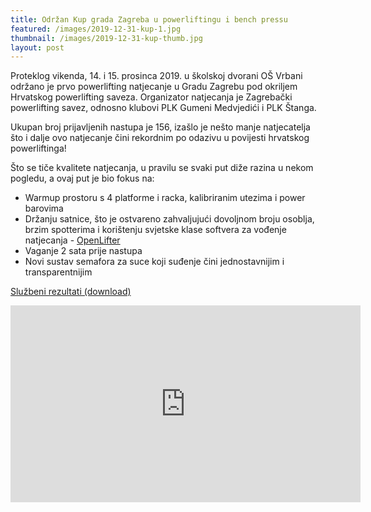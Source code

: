 ```yaml
---
title: Održan Kup grada Zagreba u powerliftingu i bench pressu
featured: /images/2019-12-31-kup-1.jpg
thumbnail: /images/2019-12-31-kup-thumb.jpg
layout: post
---
```


<p>
	Proteklog vikenda, 14. i 15. prosinca 2019. u školskoj dvorani OŠ Vrbani održano je prvo powerlifting natjecanje u Gradu Zagrebu pod okriljem Hrvatskog powerlifting saveza. Organizator natjecanja je Zagrebački powerlifting savez, odnosno klubovi PLK Gumeni Medvjedići i PLK Štanga.
</p>
<p>
	Ukupan broj prijavljenih nastupa je 156, izašlo je nešto manje natjecatelja što i dalje ovo natjecanje čini rekordnim po odazivu u povijesti hrvatskog powerliftinga!
</p>
<p>
	Što se tiče kvalitete natjecanja, u pravilu se svaki put diže razina u nekom pogledu, a ovaj put je bio fokus na:
	<ul>
		<li>Warmup prostoru s 4 platforme i racka, kalibriranim utezima i power barovima</li>
		<li>Držanju satnice, što je ostvareno zahvaljujući dovoljnom broju osoblja, brzim spotterima i korištenju svjetske klase softvera za vođenje natjecanja - <a href="https://www.openlifter.com/en/" target="_blank">OpenLifter</a></li>
		<li>Vaganje 2 sata prije nastupa</li>
		<li>Novi sustav semafora za suce koji suđenje čini jednostavnijim i transparentnijim</li>
	</ul>
</p>
<p>
	<a href="http://www.hpls-powerlifting.hr/wp-content/uploads/2019/12/Kup-grada-Zagrebu-rezultati-po-kategorijama-ispravak.xlsx" target="_blank">Službeni rezultati (download)</a>
</p>
<p>
<iframe width="560" height="315" src="https://www.youtube.com/embed/79KRLVSkPME" frameborder="0" allow="accelerometer; autoplay; clipboard-write; encrypted-media; gyroscope; picture-in-picture" allowfullscreen></iframe>
</p>
<p>
	<span class="image featured"><img src="{{ site.baseurl }}/images/2019-12-31-kup-2.jpg" alt="" /></span>
</p>